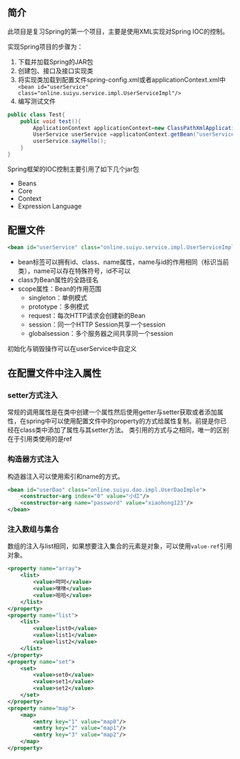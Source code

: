 ## 简介

此项目是复习Spring的第一个项目，主要是使用XML实现对Spring IOC的控制。

实现Spring项目的步骤为：
1. 下载并加载Spring的JAR包
2. 创建包、接口及接口实现类
3. 将实现类加载到配置文件spring-config.xml或者applicationContext.xml中 `    <bean id="userService" class="online.suiyu.service.impl.UserServiceImpl"/>`
4. 编写测试文件

```java
public class Test{
    public void test(){
        ApplicationContext applicationContext=new ClassPathXmlApplicationContext("spring-config.xml");
        UserService userService =applicatonContext.getBean("userService");
        userService.sayHello();
    }
}

```

Spring框架的IOC控制主要引用了如下几个jar包
* Beans
* Core
* Context
* Expression Language

## 配置文件

``` xml
<bean id="userService" class="online.suiyu.service.impl.UserServiceImpl" name="/userService" init-method="init" destroy-method="destroy/>

```
* bean标签可以拥有id、class、name属性，name与id的作用相同（标识当前类），name可以存在特殊符号，id不可以
* class为Bean属性的全路径名
* scope属性：Bean的作用范围
    * singleton：单例模式
    * prototype：多例模式
    * request：每次HTTP请求会创建新的Bean
    * session：同一个HTTP Session共享一个session
    * globalsession：多个服务器之间共享同一个session

初始化与销毁操作可以在userService中自定义

## 在配置文件中注入属性
### setter方式注入
常规的调用属性是在类中创建一个属性然后使用getter与setter获取或者添加属性，在spring中可以使用配置文件中的property的方式给属性复制。前提是你已经在class类中添加了属性与其setter方法。
类引用的方式与之相同，唯一的区别在于引用类使用的是ref

### 构造器方式注入
构造器注入可以使用索引和name的方式。

```xml
<bean id="userDao" class="online.suiyu.dao.impl.UserDaoImple">
    <constructor-arg index="0" value="小红"/>
    <constructor-arg name="password" value="xiaohong123"/>
</bean>
```

### 注入数组与集合
数组的注入与list相同，如果想要注入集合的元素是对象，可以使用`value-ref`引用对象。

```xml
<property name="array">
    <list>
        <value>呵呵</value>
        <value>嘿嘿</value>
        <value>哈哈</value>
    </list>
</property>
<property name="list">
    <list>
        <value>list0</value>
        <value>list1</value>
        <value>list2</value>
    </list>
</property>
<property name="set">
    <set>
        <value>set0</value>
        <value>set1</value>
        <value>set2</value>
    </set>
</property>
<property name="map">
    <map>
        <entry key="1" value="map0"/>
        <entry key="2" value="map1"/>
        <entry key="3" value="map2"/>
    </map>
</property>
```